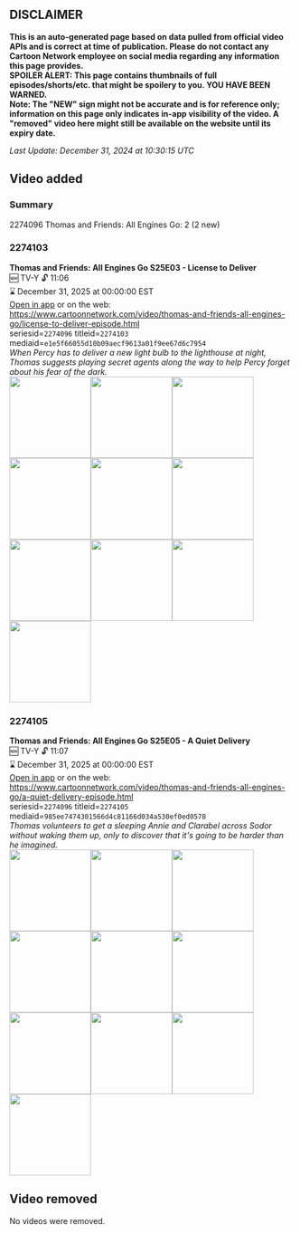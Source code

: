 ## DISCLAIMER
**This is an auto-generated page based on data pulled from official video APIs and is correct at time of publication. Please do not contact any Cartoon Network employee on social media regarding any information this page provides.**  
**SPOILER ALERT: This page contains thumbnails of full episodes/shorts/etc. that might be spoilery to you. YOU HAVE BEEN WARNED.**  
**Note: The "NEW" sign might not be accurate and is for reference only; information on this page only indicates in-app visibility of the video. A "removed" video here might still be available on the website until its expiry date.**  

_Last Update: December 31, 2024 at 10:30:15 UTC_
## Video added
### Summary
2274096 Thomas and Friends: All Engines Go: 2 (2 new)  
### 2274103
**Thomas and Friends: All Engines Go S25E03 - License to Deliver**  
🆕 TV-Y 🔓 11:06  
⌛ December 31, 2025 at 00:00:00 EST  
[Open in app](https://cnvideo.sercomkc.org/redirector.html?type=cnapp&seriesid=10000000000&titleid=2274103&mediaid=e1e5f66055d10b09aecf9613a01f9ee67d6c7954) or on the web: https://www.cartoonnetwork.com/video/thomas-and-friends-all-engines-go/license-to-deliver-episode.html  
seriesid=`2274096` titleid=`2274103` mediaid=`e1e5f66055d10b09aecf9613a01f9ee67d6c7954`  
_When Percy has to deliver a new light bulb to the lighthouse at night, Thomas suggests playing secret agents along the way to help Percy forget about his fear of the dark._  
<a href="https://s3.amazonaws.com/cartoonorchestrator/2274103_001_1280x720.jpg"><img src="https://s3.amazonaws.com/cartoonorchestrator/2274103_001_640x360.jpg" height="144px" /></a><a href="https://s3.amazonaws.com/cartoonorchestrator/2274103_002_1280x720.jpg"><img src="https://s3.amazonaws.com/cartoonorchestrator/2274103_002_640x360.jpg" height="144px" /></a><a href="https://s3.amazonaws.com/cartoonorchestrator/2274103_003_1280x720.jpg"><img src="https://s3.amazonaws.com/cartoonorchestrator/2274103_003_640x360.jpg" height="144px" /></a><a href="https://s3.amazonaws.com/cartoonorchestrator/2274103_004_1280x720.jpg"><img src="https://s3.amazonaws.com/cartoonorchestrator/2274103_004_640x360.jpg" height="144px" /></a><a href="https://s3.amazonaws.com/cartoonorchestrator/2274103_005_1280x720.jpg"><img src="https://s3.amazonaws.com/cartoonorchestrator/2274103_005_640x360.jpg" height="144px" /></a><a href="https://s3.amazonaws.com/cartoonorchestrator/2274103_006_1280x720.jpg"><img src="https://s3.amazonaws.com/cartoonorchestrator/2274103_006_640x360.jpg" height="144px" /></a><a href="https://s3.amazonaws.com/cartoonorchestrator/2274103_007_1280x720.jpg"><img src="https://s3.amazonaws.com/cartoonorchestrator/2274103_007_640x360.jpg" height="144px" /></a><a href="https://s3.amazonaws.com/cartoonorchestrator/2274103_008_1280x720.jpg"><img src="https://s3.amazonaws.com/cartoonorchestrator/2274103_008_640x360.jpg" height="144px" /></a><a href="https://s3.amazonaws.com/cartoonorchestrator/2274103_009_1280x720.jpg"><img src="https://s3.amazonaws.com/cartoonorchestrator/2274103_009_640x360.jpg" height="144px" /></a><a href="https://s3.amazonaws.com/cartoonorchestrator/2274103_010_1280x720.jpg"><img src="https://s3.amazonaws.com/cartoonorchestrator/2274103_010_640x360.jpg" height="144px" /></a>
### 2274105
**Thomas and Friends: All Engines Go S25E05 - A Quiet Delivery**  
🆕 TV-Y 🔓 11:07  
⌛ December 31, 2025 at 00:00:00 EST  
[Open in app](https://cnvideo.sercomkc.org/redirector.html?type=cnapp&seriesid=10000000000&titleid=2274105&mediaid=985ee7474301566d4c81166d034a530ef0ed0578) or on the web: https://www.cartoonnetwork.com/video/thomas-and-friends-all-engines-go/a-quiet-delivery-episode.html  
seriesid=`2274096` titleid=`2274105` mediaid=`985ee7474301566d4c81166d034a530ef0ed0578`  
_Thomas volunteers to get a sleeping Annie and Clarabel across Sodor without waking them up, only to discover that it's going to be harder than he imagined._  
<a href="https://s3.amazonaws.com/cartoonorchestrator/2274105_001_1280x720.jpg"><img src="https://s3.amazonaws.com/cartoonorchestrator/2274105_001_640x360.jpg" height="144px" /></a><a href="https://s3.amazonaws.com/cartoonorchestrator/2274105_002_1280x720.jpg"><img src="https://s3.amazonaws.com/cartoonorchestrator/2274105_002_640x360.jpg" height="144px" /></a><a href="https://s3.amazonaws.com/cartoonorchestrator/2274105_003_1280x720.jpg"><img src="https://s3.amazonaws.com/cartoonorchestrator/2274105_003_640x360.jpg" height="144px" /></a><a href="https://s3.amazonaws.com/cartoonorchestrator/2274105_004_1280x720.jpg"><img src="https://s3.amazonaws.com/cartoonorchestrator/2274105_004_640x360.jpg" height="144px" /></a><a href="https://s3.amazonaws.com/cartoonorchestrator/2274105_005_1280x720.jpg"><img src="https://s3.amazonaws.com/cartoonorchestrator/2274105_005_640x360.jpg" height="144px" /></a><a href="https://s3.amazonaws.com/cartoonorchestrator/2274105_006_1280x720.jpg"><img src="https://s3.amazonaws.com/cartoonorchestrator/2274105_006_640x360.jpg" height="144px" /></a><a href="https://s3.amazonaws.com/cartoonorchestrator/2274105_007_1280x720.jpg"><img src="https://s3.amazonaws.com/cartoonorchestrator/2274105_007_640x360.jpg" height="144px" /></a><a href="https://s3.amazonaws.com/cartoonorchestrator/2274105_008_1280x720.jpg"><img src="https://s3.amazonaws.com/cartoonorchestrator/2274105_008_640x360.jpg" height="144px" /></a><a href="https://s3.amazonaws.com/cartoonorchestrator/2274105_009_1280x720.jpg"><img src="https://s3.amazonaws.com/cartoonorchestrator/2274105_009_640x360.jpg" height="144px" /></a><a href="https://s3.amazonaws.com/cartoonorchestrator/2274105_010_1280x720.jpg"><img src="https://s3.amazonaws.com/cartoonorchestrator/2274105_010_640x360.jpg" height="144px" /></a>
## Video removed
No videos were removed.  
